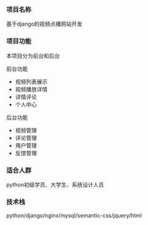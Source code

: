 
### 项目名称

基于django的视频点播网站开发

### 项目功能
本项目分为前台和后台

前台功能
- 视频列表展示
- 视频播放详情
- 详情评论
- 个人中心

后台功能
- 视频管理
- 评论管理
- 用户管理
- 反馈管理

### 适合人群

python初级学员、大学生、系统设计人员

### 技术栈
python/django/nginx/mysql/semantic-css/jquery/html
